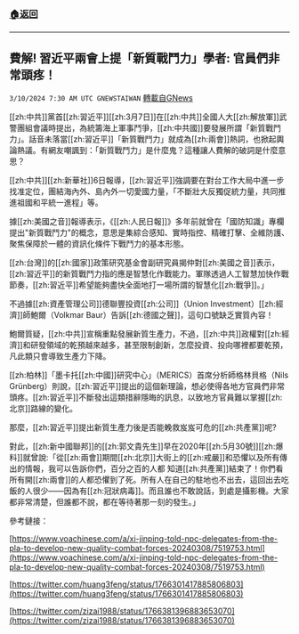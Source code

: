 ###  [:house:返回](README.md)
---


## 費解! 習近平兩會上提「新質戰鬥力」學者: 官員們非常頭疼！
`3/10/2024 7:30 AM UTC GNEWSTAIWAN` [轉載自GNews](https://gnews.org/articles/2381242)

[[zh:中共]]黨首[[zh:習近平]][[zh:3月7日]]在[[zh:中共]]全國人大[[zh:解放軍]]武警團組會議時提出，為統籌海上軍事鬥爭，[[zh:中共國]]要發展所謂「新質戰鬥力」。話音未落當[[zh:習近平]]「新質戰鬥力」就成為[[zh:兩會]]熱詞，也掀起輿論熱議。有網友嘲諷到：「新質戰鬥力」是什麼鬼？這種讓人費解的破詞是什麼意思？

  

[[zh:中共]][[zh:新華社]]6日報導，[[zh:習近平]]強調要在對台工作大局中進一步找准定位，團結海內外、島內外一切愛國力量，「不斷壯大反獨促統力量，共同推進祖國和平統一進程」等。

  

據[[zh:美國之音]]報導表示，《[[zh:人民日報]]》多年前就曾在「國防知識」專欄提出"新質戰鬥力"的概念，意思是集綜合感知、實時指控、精確打擊、全維防護、聚焦保障於一體的資訊化條件下戰鬥力的基本形態。

  

[[zh:台灣]]的[[zh:國家]]政策研究基金會副研究員揭仲對[[zh:美國之音]]表示，[[zh:習近平]]的新質戰鬥力指的應是智慧化作戰能力。軍隊透過人工智慧加快作戰節奏，[[zh:習近平]]希望能夠盡快全面地打一場所謂的智慧化[[zh:戰爭]]。」

  

不過據[[zh:資產管理公司]]德聯豐投資[[zh:公司]]（Union Investment）[[zh:經濟]]師鮑爾（Volkmar Baur）告訴[[zh:德國之聲]]，這句口號缺乏實質內容！

  

鮑爾質疑，[[zh:中共]]宣稱重點發展新質生產力，不過，[[zh:中共]]政權對[[zh:經濟]]和研發領域的乾預越來越多，甚至限制創新，怎麼投資、投向哪裡都要乾預，凡此類只會導致生產力下降。

  

[[zh:柏林]]「墨卡托[[zh:中國]]研究中心」（MERICS）首席分析師格林貝格（Nils Grünberg）則說，[[zh:習近平]]提出的這個新理論，想必使得各地方官員們非常頭疼。[[zh:習近平]]不斷發出這類措辭隱晦的訊息，以致地方官員難以掌握[[zh:北京]]路線的變化。

  

那麼，[[zh:習近平]]提出新質生產力後是否能輓救岌岌可危的[[zh:共產黨]]呢?

  

對此，[[zh:新中國聯邦]]的[[zh:郭文貴先生]]早在2020年[[zh:5月30號]][[zh:爆料]]就曾說:「從[[zh:兩會]]期間[[zh:北京]]大街上的[[zh:戒嚴]]和恐懼以及所有傳出的情報，我可以告訴你們，百分之百的人都 知道[[zh:共產黨]]結束了！你們看所有開[[zh:兩會]]的人都恐懼到了死。所有人在自己的駐地也不出去，這回出去吃飯的人很少——因為有[[zh:冠狀病毒]]。而且誰也不敢說話，到處是攝影機。大家都非常清楚，但誰都不說，都在等待著那一刻的發生。」

  

參考鏈接：

[https://www.voachinese.com/a/xi-jinping-told-npc-delegates-from-the-pla-to-develop-new-quality-combat-forces-20240308/7519753.html](https://www.voachinese.com/a/xi-jinping-told-npc-delegates-from-the-pla-to-develop-new-quality-combat-forces-20240308/7519753.html)

[https://twitter.com/huang3feng/status/1766301417885806803](https://twitter.com/huang3feng/status/1766301417885806803) 

[https://twitter.com/zizai1988/status/1766381396883653070](https://twitter.com/zizai1988/status/1766381396883653070)
